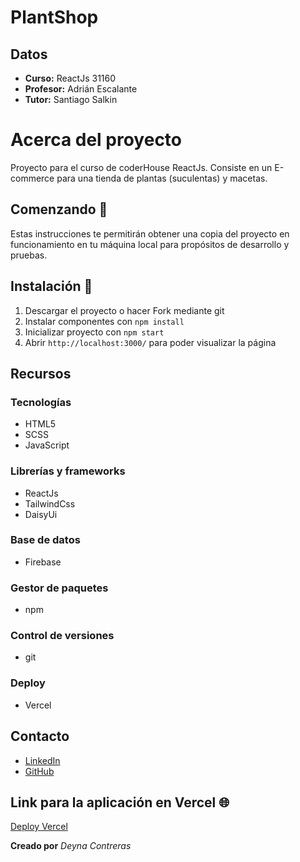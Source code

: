 # PlantShop

## Datos
* **Curso:**  ReactJs 31160
* **Profesor:** Adrián Escalante
* **Tutor:** Santiago Salkin

# Acerca del proyecto
Proyecto para el curso de coderHouse ReactJs. Consiste en un E-commerce para una tienda de plantas (suculentas) y macetas.

## Comenzando 🚀
Estas instrucciones te permitirán obtener una copia del proyecto en funcionamiento en tu máquina local para propósitos de desarrollo y pruebas.

## Instalación 🔧
1. Descargar el proyecto o hacer Fork mediante git
2. Instalar componentes con `npm install`
3. Inicializar proyecto con `npm start`
4. Abrir `http://localhost:3000/` para poder visualizar la página

## Recursos
### Tecnologías
* HTML5
* SCSS
* JavaScript

### Librerías y frameworks
* ReactJs
* TailwindCss
* DaisyUi

### Base de datos
* Firebase

### Gestor de paquetes
* npm

### Control de versiones
* git

### Deploy
* Vercel

## Contacto
* [LinkedIn](https://www.linkedin.com/in/deyna-alexa-contreras-pacheco-97877015b/)
* [GitHub](https://github.com/Deyna-5)

## Link para la aplicación en Vercel 🌐
[Deploy Vercel](https://proyecto-react-hofh3hz6h-deyna-5.vercel.app/ )


**Creado por** *Deyna Contreras* 
